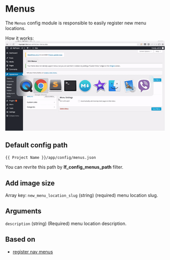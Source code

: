 Menus
===

The `Menus` config module is responsible to easily register new menu locations. 

How it works: ![Actions](images/menus.gif)

Default config path
---
`{{ Project Name }}/app/config/menus.json`

You can revrite this path by __lf\_config\_menus\_path__ filter.

Add image size
---
Array key: 
`new_menu_location_slug` (string) (required) menu location slug.

Arguments
---

`description`
(string) (Required) menu location description.
    
## Based on
* [register nav menus](https://codex.wordpress.org/Function_Reference/register_nav_menus)